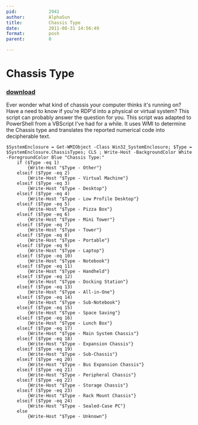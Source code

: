 ```yaml
---
pid:            2941
author:         AlphaSun
title:          Chassis Type
date:           2011-08-31 14:56:49
format:         posh
parent:         0

---
```


# Chassis Type

### [download](//scripts/2941.ps1)

Ever wonder what kind of chassis your computer thinks it's running on? Have a need to know if you're RDP'd into a physical or virtual system? This script can probably answer the question for you. This script was adapted to PowerShell from a VBScript I've had for a while. It uses WMI to determine the Chassis type and translates the reported numerical code into decipherable text.

```posh
$SystemEnclosure = Get-WMIObject -Class Win32_SystemEnclosure; $Type = $SystemEnclosure.ChassisTypes; CLS ; Write-Host -BackgroundColor White -ForegroundColor Blue "Chassis Type:"
	if ($Type -eq 1)
		{Write-Host "$Type - Other"}
	elseif ($Type -eq 2)
		{Write-Host "$Type - Virtual Machine"}
	elseif ($Type -eq 3)
		{Write-Host "$Type - Desktop"}
	elseif ($Type -eq 4)
		{Write-Host "$Type - Low Profile Desktop"}
	elseif ($Type -eq 5)
		{Write-Host "$Type - Pizza Box"}
	elseif ($Type -eq 6)
		{Write-Host "$Type - Mini Tower"}
	elseif ($Type -eq 7)
		{Write-Host "$Type - Tower"}
	elseif ($Type -eq 8)
		{Write-Host "$Type - Portable"}
	elseif ($Type -eq 9)
		{Write-Host "$Type - Laptop"}
	elseif ($Type -eq 10)
		{Write-Host "$Type - Notebook"}
	elseif ($Type -eq 11)
		{Write-Host "$Type - Handheld"}
	elseif ($Type -eq 12)
		{Write-Host "$Type - Docking Station"}
	elseif ($Type -eq 13)
		{Write-Host "$Type - All-in-One"}
	elseif ($Type -eq 14)
		{Write-Host "$Type - Sub-Notebook"}
	elseif ($Type -eq 15)
		{Write-Host "$Type - Space Saving"}
	elseif ($Type -eq 16)
		{Write-Host "$Type - Lunch Box"}
	elseif ($Type -eq 17)
		{Write-Host "$Type - Main System Chassis"}
	elseif ($Type -eq 18)
		{Write-Host "$Type - Expansion Chassis"}
	elseif ($Type -eq 19)
		{Write-Host "$Type - Sub-Chassis"}
	elseif ($Type -eq 20)
		{Write-Host "$Type - Bus Expansion Chassis"}
	elseif ($Type -eq 21)
		{Write-Host "$Type - Peripheral Chassis"}
	elseif ($Type -eq 22)
		{Write-Host "$Type - Storage Chassis"}
	elseif ($Type -eq 23)
		{Write-Host "$Type - Rack Mount Chassis"}
	elseif ($Type -eq 24)
		{Write-Host "$Type - Sealed-Case PC"}
	else
		{Write-Host "$Type - Unknown"}
```
